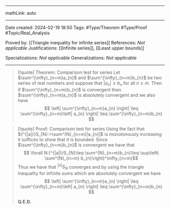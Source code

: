 
---

mathLink: auto

---
Date created: 2024-02-19 18:50
Tags: #Type/Theorem  #Type/Proof #Topic/Real_Analysis 

Proved by: [[Triangle inequality for infinite series]]
References: _Not applicable_
Justifications: [[Infinite series]], [[Least upper bounds]]

Specializations: _Not applicable_
Generalizations: _Not applicable_

---  

> [!quote] Theorem: Comparison test for series
> Let $\sum^{\infty}_{n=m}a_{n}$ and $\sum^{\infty}_{n=m}b_{n}$ be two series of real numbers and suppose that $\left| a_{n} \right|\leq b_{n}$ for all $n\geq m$. Then if $\sum^{\infty}_{n=m}b_{n}$ is convergent then $\sum^{\infty}_{n=m}a_{n}$ is absolutely convergent and we also have $$ \left| \sum^{\infty}_{n=m}a_{n} \right| \leq \sum^{\infty}_{n=m}\left| a_{n} \right| \leq \sum^{\infty}_{n=m}b_{n} $$

>[!quote] Proof: Comparison test for series
>Using the fact that ${^{|a|}}S_{N}:=\sum^{N}_{n=m}|a_{n}|$ is monotonously increasing it suffices to show that it is bounded. Since $\sum^{\infty}_{n=m}b_{n}$ is convergent we have that $$ \forall N:{^{|a|}}S_{N}\leq  \sum^{N}_{n=m}b_{n}\leq \sup\left( \sum^{N}_{n=m} b_{n}\right)^\infty_{n=m}$$ Thus we have that ${^{|a|}}S_{N}$ converges and by using the triangle inequality for infinite sums which are absolutely convergent we have $$ \left| \sum^{\infty}_{n=m}a_{n} \right| \leq \sum^{\infty}_{n=m}\left| a_{n} \right| \leq \sum^{\infty}_{n=m}b_{n}  $$ 
>
>**Q.E.D.**


